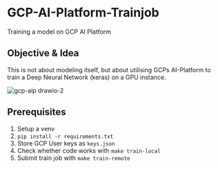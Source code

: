 # GCP-AI-Platform-Trainjob
Training a model on GCP AI Platform

## Objective & Idea
This is not about modeling itself, but about utilising GCPs AI-Platform to train a Deep Neural Network (keras) on a GPU instance.

![gcp-aip drawio-2](https://user-images.githubusercontent.com/58488209/132772735-0814afcf-13fe-451d-ab96-8d978a35bb6b.png)


## Prerequisites
1) Setup a venv
2) `pip install -r requirements.txt`
3) Store GCP User keys as `keys.json`
4) Check whether code works with `make train-local`
5) Submit train job with `make train-remote`
